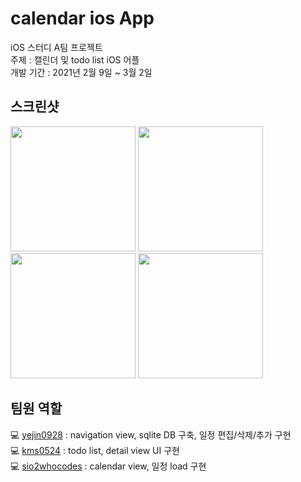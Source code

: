# calendar ios App
iOS 스터디 A팀 프로젝트   
주제 : 캘린더 및 todo list iOS 어플   
개발 기간 : 2021년 2월 9일 ~ 3월 2일
## 스크린샷
<img src = "https://user-images.githubusercontent.com/41771874/109960398-0fad9800-7d2c-11eb-89c2-1f6206d10c3a.png" width = "200"> <img src = "https://user-images.githubusercontent.com/41771874/109960411-14724c00-7d2c-11eb-9788-656a51b1359a.png" width = "200">
<img src = "https://user-images.githubusercontent.com/41771874/109960931-b2fead00-7d2c-11eb-9576-7ead9478d0a0.gif" width = "200"> <img src = "https://user-images.githubusercontent.com/41771874/109960938-b42fda00-7d2c-11eb-9582-7e10d4c74bec.gif" width = "200">

## 팀원 역할
💻 [yejin0928](https://github.com/yejin0928) : navigation view, sqlite DB 구축, 일정 편집/삭제/추가 구현    
💻 [kms0524](https://github.com/kms0524) : todo list, detail view UI 구현      
💻 [sio2whocodes](https://github.com/sio2whocodes) : calendar view, 일정 load 구현     

